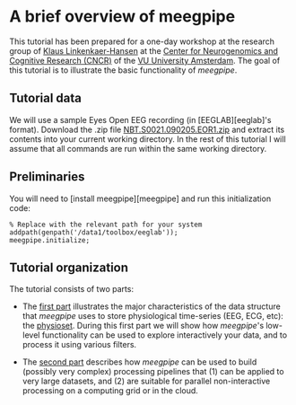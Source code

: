 A brief overview of meegpipe
=======

This tutorial has been prepared for a one-day workshop at the research 
group of [Klaus Linkenkaer-Hansen][klaus] at the 
[Center for Neurogenomics and Cognitive Research (CNCR)][cncr] of the
[VU University Amsterdam][vu]. The goal of this tutorial is to illustrate 
the basic functionality of _meegpipe_. 

[klaus]: http://www.cncr.nl/minor/brain_and_mind/coordinators/dr_klaus_linkenkaer-hansen
[cncr]: http://www.cncr.nl/
[vu]: http://vu.nl/en/


## Tutorial data

We will use a sample Eyes Open EEG recording (in [EEGLAB][eeglab]'s format).
Download the .zip file [NBT.S0021.090205.EOR1.zip](https://dl.dropboxusercontent.com/u/4479286/meegpipe/NBT.S0021.090205.EOR1.zip)
and extract its contents into your current working directory. In the 
rest of this tutorial I will assume that all commands are run within the 
same working directory. 



## Preliminaries

You will need to [install meegpipe][meegpipe] and run this initialization
code:

````
% Replace with the relevant path for your system
addpath(genpath('/data1/toolbox/eeglab'));
meegpipe.initialize;
````


## Tutorial organization

The tutorial consists of two parts:

* The [first part][part1] illustrates the major characteristics of the data
  structure that _meegpipe_ uses to store physiological time-series (EEG,
  ECG, etc): the [physioset][physioset]. During this first part we will
  show  how _meegpipe_'s low-level functionality can be used to explore 
  interactively your data, and to process it using various filters. 

* The [second part][part2] describes how _meegpipe_ can be used to build 
  (possibly very complex) processing pipelines that (1) can be applied to 
  very large datasets, and (2) are suitable for parallel non-interactive 
  processing on a computing grid or in the cloud. 

[physioset]: ../../../+physioset/@physioset/README.md
[part1]: ./part1.md
[part2]: ./part2.md





